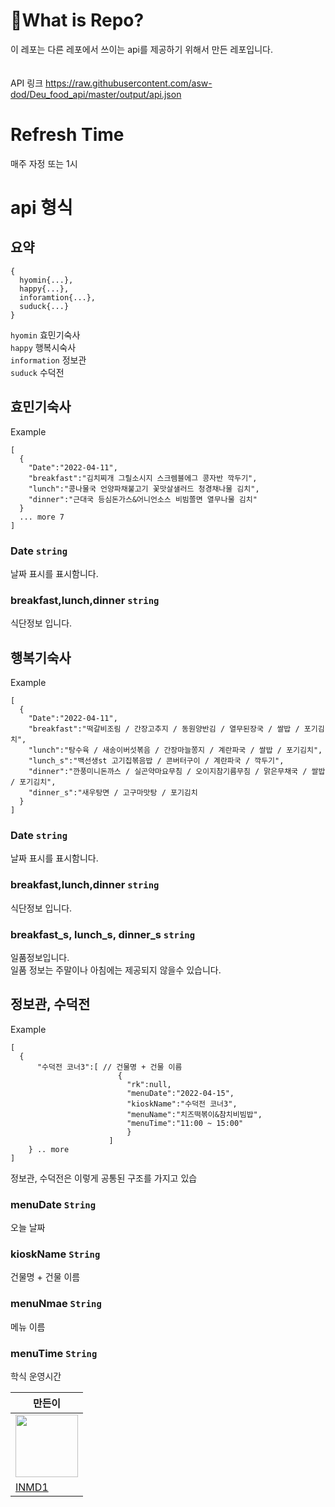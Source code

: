 # :thinking:What is Repo?
이 레포는 다른 레포에서 쓰이는 api를 제공하기 위해서 만든 레포입니다.<br>
<br><br>
API 링크
https://raw.githubusercontent.com/asw-dod/Deu_food_api/master/output/api.json

# Refresh Time
매주 자정 또는 1시


# api 형식

## 요약
```
{
  hyomin{...},
  happy{...},
  inforamtion{...},
  suduck{...}
}
```

`hyomin` 효민기숙사 <br>
`happy` 행복시숙사<br>
`information` 정보관<br>
`suduck` 수덕전<br>

## 효민기숙사
Example 
```
[
  {
    "Date":"2022-04-11",
    "breakfast":"김치찌개 그릴소시지 스크렘블에그 콩자반 깍두기",
    "lunch":"콩나물국 언양파채불고기 꽃맛살샐러드 청경채나물 김치",
    "dinner":"근대국 등심돈가스&어니언소스 비빔쫄면 열무나물 김치"
  }
  ... more 7
]
```
### Date `string`
날짜 표시를 표시함니다.

### breakfast,lunch,dinner `string`
식단정보 입니다.

## 행복기숙사
Example 
```
[
  {
    "Date":"2022-04-11",
    "breakfast":"떡갈비조림 / 간장고추지 / 동원양반김 / 열무된장국 / 쌀밥 / 포기김치",
    "lunch":"탕수육 / 새송이버섯볶음 / 간장마늘쫑지 / 계란파국 / 쌀밥 / 포기김치",
    "lunch_s":"백선생st 고기집볶음밥 / 콘버터구이 / 계란파국 / 깍두기",
    "dinner":"깐풍미니돈까스 / 실곤약마요무침 / 오이지참기름무침 / 맑은무채국 / 쌀밥 / 포기김치",
    "dinner_s":"새우탕면 / 고구마맛탕 / 포기김치
  }
]
```
### Date `string`
날짜 표시를 표시함니다.

### breakfast,lunch,dinner `string`
식단정보 입니다.

### breakfast_s, lunch_s, dinner_s `string`
일품정보입니다.<br>
일품 정보는 주말이나 아침에는 제공되지 않을수 있습니다.

## 정보관, 수덕전
Example 
```
[
  {
      "수덕전 코너3":[ // 건물명 + 건물 이름
                        {
                          "rk":null,
                          "menuDate":"2022-04-15",
                          "kioskName":"수덕전 코너3",
                          "menuName":"치즈떡볶이&참치비빔밥",
                          "menuTime":"11:00 ~ 15:00"
                          }
                      ]
    } .. more
]
```
정보관, 수덕전은 이렇게 공통된 구조를 가지고 있습

### menuDate `String`
오늘 날짜

### kioskName `String`
건물명 + 건물 이름

### menuNmae `String`
메뉴 이름

### menuTime `String`
학식 운영시간




|만든이|
|-----|
|<img src="https://user-images.githubusercontent.com/87979171/162585096-70d66225-252e-4ebd-a2b8-2745282ab878.png" width="100" height="100">
|[INMD1](https://github.com/INMD1)|
